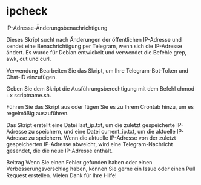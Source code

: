 # ipcheck
IP-Adresse-Änderungsbenachrichtigung

Dieses Skript sucht nach Änderungen der öffentlichen IP-Adresse und sendet eine Benachrichtigung per Telegram, wenn sich die IP-Adresse ändert. Es wurde für Debian entwickelt und verwendet die Befehle  grep, awk, cut und curl.

Verwendung
Bearbeiten Sie das Skript, um Ihre Telegram-Bot-Token und Chat-ID einzufügen.

Geben Sie dem Skript die Ausführungsberechtigung mit dem Befehl chmod +x scriptname.sh.

Führen Sie das Skript aus oder fügen Sie es zu Ihrem Crontab hinzu, um es regelmäßig auszuführen.

Das Skript erstellt eine Datei last_ip.txt, um die zuletzt gespeicherte IP-Adresse zu speichern, und eine Datei current_ip.txt, um die aktuelle IP-Adresse zu speichern. Wenn die aktuelle IP-Adresse von der zuletzt gespeicherten IP-Adresse abweicht, wird eine Telegram-Nachricht gesendet, die die neue IP-Adresse enthält.

Beitrag
Wenn Sie einen Fehler gefunden haben oder einen Verbesserungsvorschlag haben, können Sie gerne ein Issue oder einen Pull Request erstellen. Vielen Dank für Ihre Hilfe!
